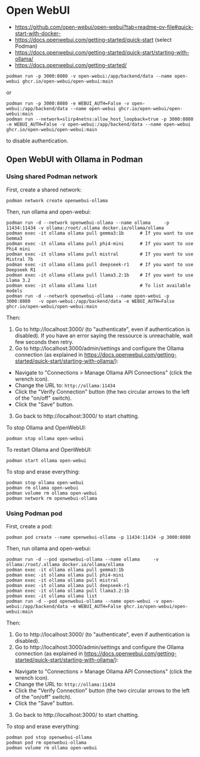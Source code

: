 # Open WebUI

- https://github.com/open-webui/open-webui?tab=readme-ov-file#quick-start-with-docker-
- https://docs.openwebui.com/getting-started/quick-start (select Podman)
- https://docs.openwebui.com/getting-started/quick-start/starting-with-ollama/
- https://docs.openwebui.com/getting-started/

```
podman run -p 3000:8080 -v open-webui:/app/backend/data --name open-webui ghcr.io/open-webui/open-webui:main
```

or

```
podman run -p 3000:8080 -e WEBUI_AUTH=False -v open-webui:/app/backend/data --name open-webui ghcr.io/open-webui/open-webui:main
podman run --network=slirp4netns:allow_host_loopback=true -p 3000:8080 -e WEBUI_AUTH=False -v open-webui:/app/backend/data --name open-webui ghcr.io/open-webui/open-webui:main
```

to disable authentication.

## Open WebUI with Ollama in Podman

### Using shared Podman network

First, create a shared network:

```
podman network create openwebui-ollama
```

Then, run ollama and open-webui:

```
podman run -d --network openwebui-ollama --name ollama     -p 11434:11434 -v ollama:/root/.ollama docker.io/ollama/ollama
podman exec -it ollama ollama pull gemma3:1b      # If you want to use Gemma3
podman exec -it ollama ollama pull phi4-mini      # If you want to use Phi4 mini
podman exec -it ollama ollama pull mistral        # If you want to use Mistral 7b
podman exec -it ollama ollama pull deepseek-r1    # If you want to use Deepseek R1
podman exec -it ollama ollama pull llama3.2:1b    # If you want to use Llama 3.2
podman exec -it ollama ollama list                # To list available models
podman run -d --network openwebui-ollama --name open-webui -p 3000:8080   -v open-webui:/app/backend/data -e WEBUI_AUTH=False  ghcr.io/open-webui/open-webui:main
```

Then:

1. Go to http://localhost:3000/ (to "authenticate", even if authentication is disabled). If you have an error saying the ressource is unreachable, wait few seconds then retry.
2. Go to http://localhost:3000/admin/settings and configure the Ollama connection (as explained in https://docs.openwebui.com/getting-started/quick-start/starting-with-ollama/):
  - Navigate to "Connections > Manage Ollama API Connections" (click the wrench icon).
  - Change the URL to: `http://ollama:11434`
  - Click the "Verify Connection" button (the two circular arrows to the left of the "on/off" switch).
  - Click the "Save" button.
3. Go back to http://localhost:3000/ to start chatting.

To stop Ollama and OpenWebUI:

```
podman stop ollama open-webui
```

To restart Ollama and OpenWebUI:

```
podman start ollama open-webui
```

To stop and erase everything:

```
podman stop ollama open-webui
podman rm ollama open-webui
podman volume rm ollama open-webui
podman network rm openwebui-ollama
```

### Using Podman pod

First, create a pod:

```
podman pod create --name openwebui-ollama -p 11434:11434 -p 3000:8080
```

Then, run ollama and open-webui:

```
podman run -d --pod openwebui-ollama --name ollama     -v ollama:/root/.ollama docker.io/ollama/ollama
podman exec -it ollama ollama pull gemma3:1b
podman exec -it ollama ollama pull phi4-mini
podman exec -it ollama ollama pull mistral
podman exec -it ollama ollama pull deepseek-r1
podman exec -it ollama ollama pull llama3.2:1b
podman exec -it ollama ollama list
podman run -d --pod openwebui-ollama --name open-webui -v open-webui:/app/backend/data -e WEBUI_AUTH=False ghcr.io/open-webui/open-webui:main
```

Then:
1. Go to http://localhost:3000/ (to "authenticate", even if authentication is disabled).
2. Go to http://localhost:3000/admin/settings and configure the Ollama connection (as explained in https://docs.openwebui.com/getting-started/quick-start/starting-with-ollama/):
  - Navigate to "Connections > Manage Ollama API Connections" (click the wrench icon).
  - Change the URL to: `http://ollama:11434`
  - Click the "Verify Connection" button (the two circular arrows to the left of the "on/off" switch).
  - Click the "Save" button.
3. Go back to http://localhost:3000/ to start chatting.

To stop and erase everything:

```
podman pod stop openwebui-ollama
podman pod rm openwebui-ollama
podman volume rm ollama open-webui
```

